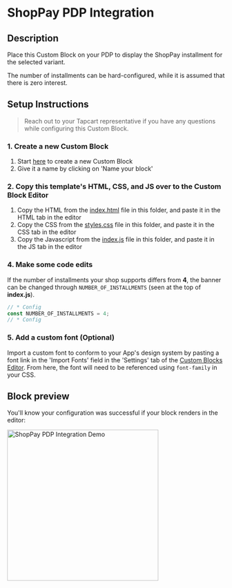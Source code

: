 # ShopPay PDP Integration

## Description

Place this Custom Block on your PDP to display the ShopPay installment for the selected variant.

The number of installments can be hard-configured, while it is assumed that there is zero interest.

## Setup Instructions

> Reach out to your Tapcart representative if you have any questions while configuring this Custom Block.

### 1. Create a new Custom Block

1. Start [here](https://app.tapcart.com/custom-blocks) to create a new Custom Block
2. Give it a name by clicking on 'Name your block'

### 2. Copy this template's HTML, CSS, and JS over to the Custom Block Editor

1. Copy the HTML from the [index.html](#) file in this folder, and paste it in the HTML tab in the editor
2. Copy the CSS from the [styles.css](#) file in this folder, and paste it in the CSS tab in the editor
3. Copy the Javascript from the [index.js](#) file in this folder, and paste it in the JS tab in the editor

### 4. Make some code edits

If the number of installments your shop supports differs from **4**, the banner can be changed through `NUMBER_OF_INSTALLMENTS` (seen at the top of **index.js**).

```JavaScript
// * Config
const NUMBER_OF_INSTALLMENTS = 4;
// * Config
```

### 5. Add a custom font (Optional)

Import a custom font to conform to your App's design system by pasting a font link in the 'Import Fonts' field in the 'Settings' tab of the [Custom Blocks Editor](https://app.tapcart.com/custom-blocks). From here, the font will need to be referenced using `font-family` in your CSS.

## Block preview

You'll know your configuration was successful if your block renders in the editor:

<img width="350" src="https://github.com/user-attachments/assets/7d067afb-c5e0-4814-97f7-d000253ddee9" alt="ShopPay PDP Integration Demo"/>
